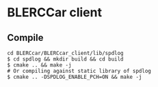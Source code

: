 # BLERCCar client

## Compile

```shell
cd BLERCcar/BLERCcar_client/lib/spdlog
$ cd spdlog && mkdir build && cd build
$ cmake .. && make -j
# Or compiling against static library of spdlog
$ cmake .. -DSPDLOG_ENABLE_PCH=ON && make -j
```